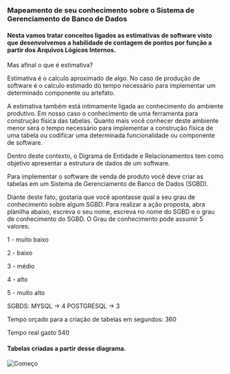 ### Mapeamento de seu conhecimento sobre o Sistema de Gerenciamento de Banco de Dados
#### Nesta vamos tratar conceitos ligados as estimativas de software visto que desenvolvemos a habilidade de contagem de pontos por função a partir dos Arquivos Lógicos Internos.

Mas afinal o que é estimativa?

Estimativa é o calculo aproximado de algo. No caso de produção de software é o calculo estimado do tempo necessário para implementar um determinado componente ou artefato.

A estimativa também está intimamente ligada ao conhecimento do ambiente produtivo. Em nosso caso o conhecimento de uma ferramenta para construção física das tabelas. Quanto mais você conhecer deste ambiente menor será o tempo necessário para implementar a construção física de uma tabela ou codificar uma determinada funcionalidade ou componente de software.

Dentro deste contexto, o Digrama de Entidade e Relacionamentos tem como objetivo apresentar a estrutura de dados de um software.

Para implementar o software de venda de produto você deve criar as tabelas em um Sistema de Gerenciamento de Banco de Dados (SGBD).

Diante deste fato, gostaria que você apontasse qual a seu grau de conhecimento sobre algum SGBD. Para realizar a ação proposta, abra planilha abaixo, escreva o seu nome, escreva no nome do SGBD e o grau de conhecimento do SGBD. O Grau de conhecimento pode assumir 5 valores: 

1 - muito baixo

2 - baixo

3 - médio

4 - alto

5 - muito alto

SGBDS: MYSQL -> 4  POSTGRESQL -> 3

Tempo orçado para a criação de tabelas em segundos: 360

Tempo real gasto 540

#### Tabelas criadas a partir desse diagrama.

![Começo](https://github.com/AlexDeSaran/Estimativas-Metricas-Software/blob/main/Atividades_Desenvolvidas/Atividade_01/der-vendas.png)
